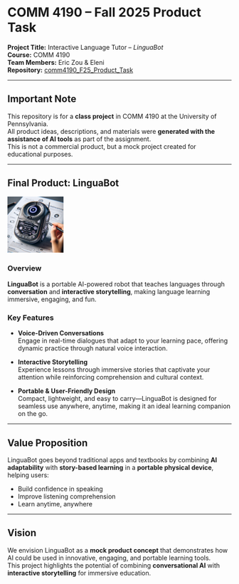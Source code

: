 # COMM 4190 – Fall 2025 Product Task

**Project Title:** Interactive Language Tutor – *LinguaBot*  
**Course:** COMM 4190  
**Team Members:** Eric Zou & Eleni  
**Repository:** [comm4190_F25_Product_Task](https://github.com/ezou626/comm4190_F25_Product_Task)  

---

## Important Note

This repository is for a **class project** in COMM 4190 at the University of Pennsylvania.  
All product ideas, descriptions, and materials were **generated with the assistance of AI tools** as part of the assignment.  
This is not a commercial product, but a mock project created for educational purposes.  

---

## Final Product: LinguaBot

<img src="image_1_1.png" alt="LinguaBot Concept" width="25%" />

### Overview  
**LinguaBot** is a portable AI-powered robot that teaches languages through **conversation** and **interactive storytelling**, making language learning immersive, engaging, and fun.  

### Key Features  
- **Voice-Driven Conversations**  
  Engage in real-time dialogues that adapt to your learning pace, offering dynamic practice through natural voice interaction.  

- **Interactive Storytelling**  
  Experience lessons through immersive stories that captivate your attention while reinforcing comprehension and cultural context.  

- **Portable & User-Friendly Design**  
  Compact, lightweight, and easy to carry—LinguaBot is designed for seamless use anywhere, anytime, making it an ideal learning companion on the go.  

---

## Value Proposition  

LinguaBot goes beyond traditional apps and textbooks by combining **AI adaptability** with **story-based learning** in a **portable physical device**, helping users:  
- Build confidence in speaking  
- Improve listening comprehension  
- Learn anytime, anywhere  

---

## Vision  

We envision LinguaBot as a **mock product concept** that demonstrates how AI could be used in innovative, engaging, and portable learning tools.  
This project highlights the potential of combining **conversational AI** with **interactive storytelling** for immersive education.  
